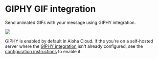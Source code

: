 # GIPHY GIF integration

Send animated GIFs with your message using GIPHY integration.

![](/static/images/integrations/giphy/GIPHY_aloha.png)

GIPHY is enabled by default in Aloha Cloud. If the you're on a
self-hosted server where the [GIPHY integration][help-center-giphy]
isn't already configured, see the [configuration
instructions][configure-giphy] to enable it.


[help-center-giphy]: /help/animated-gifs-from-giphy
[configure-giphy]: https://aloha.readthedocs.io/en/latest/production/giphy-gif-integration.html
